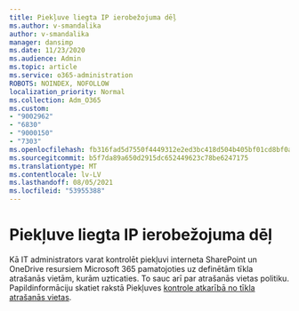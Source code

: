 ```yaml
---
title: Piekļuve liegta IP ierobežojuma dēļ
ms.author: v-smandalika
author: v-smandalika
manager: dansimp
ms.date: 11/23/2020
ms.audience: Admin
ms.topic: article
ms.service: o365-administration
ROBOTS: NOINDEX, NOFOLLOW
localization_priority: Normal
ms.collection: Adm_O365
ms.custom:
- "9002962"
- "6830"
- "9000150"
- "7303"
ms.openlocfilehash: fb316fad5d7550f4449312e2ed3bc418d504b405bf01cd8bf0a180bac10379d2
ms.sourcegitcommit: b5f7da89a650d2915dc652449623c78be6247175
ms.translationtype: MT
ms.contentlocale: lv-LV
ms.lasthandoff: 08/05/2021
ms.locfileid: "53955388"
---
```

# <a name="access-denied-due-to-ip-restriction"></a>Piekļuve liegta IP ierobežojuma dēļ

Kā IT administrators varat kontrolēt piekļuvi interneta SharePoint un OneDrive resursiem Microsoft 365 pamatojoties uz definētām tīkla atrašanās vietām, kurām uzticaties. To sauc arī par atrašanās vietas politiku. Papildinformāciju skatiet rakstā Piekļuves [kontrole atkarībā no tīkla atrašanās vietas](https://docs.microsoft.com/sharepoint/control-access-based-on-network-location).

